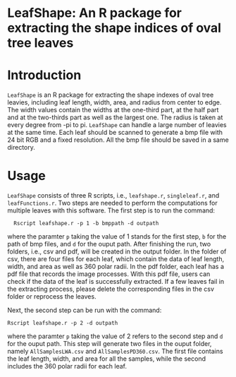 # LeafShape: An R package for extracting the shape indices of oval tree leaves

# Introduction
`LeafShape` is an R package for extracting the shape indexes of oval tree leavies, including leaf length, width, area, and radius from center to edge. The width values contain the widths at the one-third part, at the half part and at the two-thirds part as well as the largest one. The radius is taken at every degree from -pi to pi. `LeafShape` can handle a large number of leavies at the same time. Each leaf should be scanned to generate a bmp file with 24 bit RGB and a fixed resolution. All the bmp file should be saved in a same directory.
# Usage
`LeafShape` consists of three R scripts, i.e., `leafshape.r`, `singleleaf.r`, and `leafFunctions.r`. Two steps are needed to perform the computations for multiple leaves with this software. The first step is to run the command:
```
  Rscript leafshape.r -p 1 -b bmppath -d outpath
```
where the paramter `p` taking the value of 1 stands for the first step,  `b` for the path of bmp files, and `d` for the ouput path. After finishing the run, two folders, i.e., csv and pdf, will be created in the output folder. In the folder of csv, there are four files for each leaf, which contain the data of leaf length, width, and area as well as 360 polar radii. In the pdf folder, each leaf has a pdf file that records the image processes. With this pdf file, users can check if the data of the leaf is successfully extracted. If a few leaves fail in the extracting process, please delete the corresponding files in the csv folder or reprocess the leaves.  
  
  Next, the second step can be run with the command:
  ```
  Rscript leafshape.r -p 2 -d outpath
  ```
  where the paramter `p` taking the value of 2 refers to the second step and `d` for the ouput path. This step will generate two files in the ouput folder, namely `AllSamplesLWA.csv` and `AllSamplesPD360.csv`. The first file contains the leaf length, width, and area for all the samples, while the second includes the 360 polar radii for each leaf.
